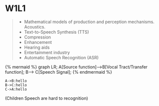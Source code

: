 # W1L1

> * Mathematical models of production and perception mechanisms. Acoustics.
> * Text-to-Speech Synthesis \(TTS\)
> * Compression
> * Enhancement
> * Hearing aids
> * Entertainment industry
> * Automatic Speech Recognition \(ASR\)

{% mermaid %}
graph LR;
A[Source function]-->B[Vocal Tract/Transfer function];
B--> C[Speech Signal];
{% endmermaid %}


```sequence
A->B:hello 
B->C:hello
C->A:hello
```

\(Children Speech are hard to recognition)
